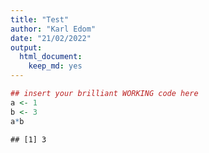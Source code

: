 ```yaml
---
title: "Test"
author: "Karl Edom"
date: "21/02/2022"
output: 
  html_document: 
    keep_md: yes
---
```



```r
## insert your brilliant WORKING code here
a <- 1
b <- 3
a*b
```

```
## [1] 3
```
